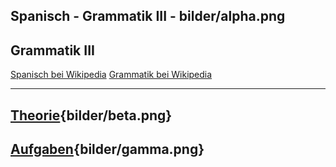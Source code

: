 
Spanisch - Grammatik III - bilder/alpha.png
---
## Grammatik III

[Spanisch bei Wikipedia](https://de.wikipedia.org/wiki/Spanisch)
[Grammatik bei Wikipedia](https://de.wikipedia.org/wiki/Grammatik)

---
## [Theorie](theorie.md){bilder/beta.png}
## [Aufgaben](aufgaben.md){bilder/gamma.png}
